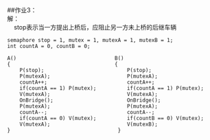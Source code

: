 ##作业3：  
解：  
&nbsp;&nbsp;&nbsp;&nbsp;stop表示当一方提出上桥后，应阻止另一方未上桥的后继车辆  

	semaphore stop = 1, mutex = 1, mutexA = 1, mutexB = 1;
	int countA = 0, countB = 0;

	A()                                B()
	{                                  {
		P(stop);                           P(stop);
		P(mutexA);                         P(mutexA);
		countA++;                          countA++;
		if(countA == 1) P(mutex);          if(countA == 1) P(mutex);
		V(mutexA);                         V(mutexA);
		OnBridge();                        OnBridge();
		P(mutexA);                         P(mutexA);
		countA--;                          countA--;
		if(countA == 0) V(mutex);          if(countB == 0) V(mutex);
		V(mutexA);                         V(mutexB);
	}                                   }


